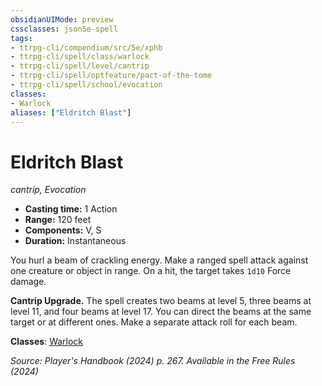 ```yaml
---
obsidianUIMode: preview
cssclasses: json5e-spell
tags:
- ttrpg-cli/compendium/src/5e/xphb
- ttrpg-cli/spell/class/warlock
- ttrpg-cli/spell/level/cantrip
- ttrpg-cli/spell/optfeature/pact-of-the-tome
- ttrpg-cli/spell/school/evocation
classes:
- Warlock
aliases: ["Eldritch Blast"]
---
```

# Eldritch Blast
*cantrip, Evocation*  


- **Casting time:** 1 Action
- **Range:** 120 feet
- **Components:** V, S
- **Duration:** Instantaneous

You hurl a beam of crackling energy. Make a ranged spell attack against one creature or object in range. On a hit, the target takes `1d10` Force damage.

**Cantrip Upgrade.** The spell creates two beams at level 5, three beams at level 11, and four beams at level 17. You can direct the beams at the same target or at different ones. Make a separate attack roll for each beam.

**Classes**: [Warlock](2-Mechanics/CLI/lists/list-spells-classes-warlock.md)

*Source: Player's Handbook (2024) p. 267. Available in the Free Rules (2024)*